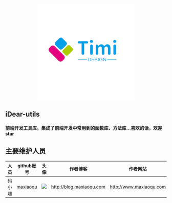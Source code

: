 <p align="center">
    <a href="http://www.idear.design">
        <img width="300" src="./logo.png">
    </a>
</p>

<h2>
    iDear-utils
    <h4>前端开发工具库，集成了前端开发中常用到的函数库、方法库...喜欢的话，欢迎star</h4>
</h2>

## 主要维护人员

|人员|github账号|头像|作者博客|作者网站|联系邮箱|
|---|---|---|---|---|---|
|码小趣|[maxiaoqu](https://github.com/maxiaoqu) |  ![](https://avatars1.githubusercontent.com/u/25891598?s=60&v=4)|http://blog.maxiaoqu.com|http://www.maxiaoqu.com|maxiaoqu@gmail.com
